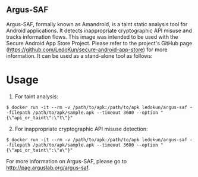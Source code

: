 Argus-SAF
---------------------------------
Argus-SAF, formally known as Amandroid, is a taint static analysis tool for Android applications. It detects inappropriate cryptographic API misuse and tracks information flows. This image was intended to be used with the Secure Android App Store Project. Please refer to the project's GitHub page (https://github.com/LedoKun/secure-android-app-store) for more information. It can be used as a stand-alone tool as follows:

Usage
==================

1. For taint analysis:
```
$ docker run -it --rm -v /path/to/apk:/path/to/apk ledokun/argus-saf --filepath /path/to/apk/sample.apk --timeout 3600 --option "{\"api_or_taint\":\"t\"}"
```

2. For inappropriate cryptographic API misuse detection:
```
$ docker run -it --rm -v /path/to/apk:/path/to/apk ledokun/argus-saf --filepath /path/to/apk/sample.apk --timeout 3600 --option "{\"api_or_taint\":\"a\"}"
```

For more information on Argus-SAF, please go to http://pag.arguslab.org/argus-saf.
